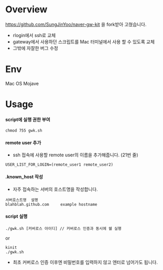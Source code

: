 # Overview
https://github.com/SungJinYoo/naver-gw-kit 을 fork받아 고쳤습니다.
- rlogin에서 ssh로 교체
- gateway에서 사용하던 스크립트를 Mac 터미널에서 사용 할 수 있도록 교체
- 그밖에 자잘한 버그 수정

# Env
Mac OS Mojave

# Usage
#### script에 실행 권한 부여
```
chmod 755 gwk.sh
```

#### remote user 추가
- ssh 접속에 사용할 remote user의 이름을 추가해줍니다. (21번 줄)
```
USER_LIST_FOR_LOGIN=(remote_user1 remote_user2)
```

#### .known_host 작성
- 자주 접속하는 서버의 호스트명을 작성합니다.
```
서버호스트명  설명
blahblah.github.com     example hostname
```

#### script 실행
```
./gwk.sh [커버로스 아이디] // 커버로스 인증과 동시에 쉘 실행
```

or
```
kinit
./gwk.sh
```
- 최초 커버로스 인증 이후엔 비밀번호를 입력하지 않고 엔터로 넘어가도 됩니다.
